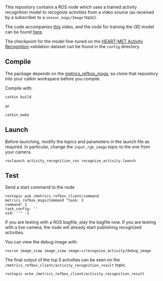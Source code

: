This repository contains a ROS node which uses a trained activity recognition model to recognize activities from a video source (as received by a subscriber to a `sensor_msgs/Image` topic).

The code accompanies [this](https://www.youtube.com/watch?v=8NDX74oG3ZU) video, and the code for training the I3D model can be found [here](https://github.com/HEART-MET/pytorch-i3d).

The checkpoint for the model fine-tuned on the [HEART-MET Activity Recognition](https://competitions.codalab.org/competitions/30423) validation dataset can be found in the `config` directory.


## Compile

The package depends on the [metrics_refbox_msgs](https://github.com/HEART-MET/metrics_refbox_msgs), so clone that repository into your catkin workspace before you compile.

Compile with:
```
catkin build
```
or
```
catkin_make
```



## Launch
Before launching, modify the topics and parameters in the launch file as required. In particular, change the `input_rgb_image` topic to the one from your camera.

```
roslaunch activity_recognition_ros recognize_activity.launch
```

## Test

Send a start command to the node
```
rostopic pub /metrics_refbox_client/command metrics_refbox_msgs/Command "task: 3
command: 1
task_config: ''
uid: ''" -1
```

If you are testing with a ROS bagfile, play the bagfile now. If you are testing with a live camera, the node will already start publishing recognized activities.

You can view the debug image with:
```
rosrun image_view image_view image:=/recognize_activity/debug_image
```

The final output of the top 5 activities can be seen on the `/metrics_refbox_client/activity_recognition_result` topic.
```
rostopic echo /metrics_refbox_client/activity_recognition_result
```
